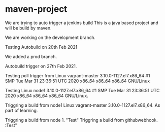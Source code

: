 # maven-project
We are trying to auto trigger a jenkins build
This is a java based project and will be build by maven.

We are working on the development branch.

Testing Autobuild on 20th Feb 2021

We added a prod branch.

Autobuild trigger on 27th Feb 2021.

Testing poll trigger from Linux vagrant-master 3.10.0-1127.el7.x86_64 #1 SMP Tue Mar 31 23:36:51 UTC 2020 x86_64 x86_64 x86_64 GNU/Linux

Testing Linux node1 3.10.0-1127.el7.x86_64 #1 SMP Tue Mar 31 23:36:51 UTC 2020 x86_64 x86_64 x86_64 GNU/Linux.

Triggring a build from node1 Linux vagrant-master 3.10.0-1127.el7.x86_64. As part of learning.

Triggring a build from node 1. "Test"
Triggring a build from githubwebhook. :Test"
